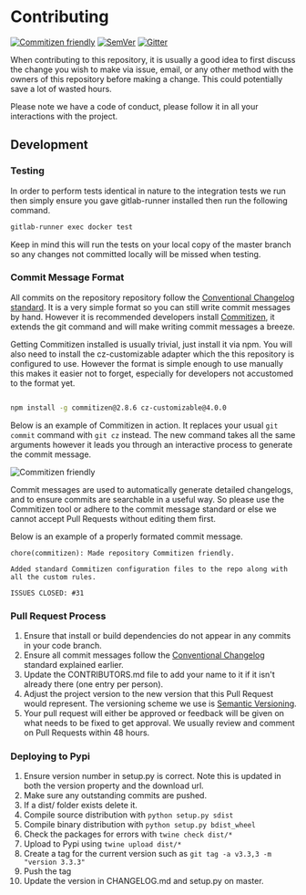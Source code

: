 # Contributing

[![Commitizen friendly](https://img.shields.io/badge/commitizen-friendly-brightgreen.svg)](http://commitizen.github.io/cz-cli/)
[![SemVer](https://img.shields.io/badge/SemVer-v2.0.0-green)](https://semver.org/spec/v2.0.0.html)
[![Gitter](https://badges.gitter.im/goblin-ogm/gremlinpy.svg)](https://gitter.im/goblin-ogm/gremlinpy)

When contributing to this repository, it is usually a good idea to first discuss the change you
wish to make via issue, email, or any other method with the owners of this repository before
making a change. This could potentially save a lot of wasted hours.

Please note we have a code of conduct, please follow it in all your interactions with the project.

## Development

### Testing

In order to perform tests identical in nature to the integration tests we run then simply ensure you gave gitlab-runner installed then run the following command.

```bash
gitlab-runner exec docker test
```

Keep in mind this will run the tests on your local copy of the master branch so any changes not committed locally will be missed when testing.

### Commit Message Format

All commits on the repository repository follow the
[Conventional Changelog standard](https://github.com/conventional-changelog/conventional-changelog-eslint/blob/master/convention.md).
It is a very simple format so you can still write commit messages by hand. However it is
recommended developers install [Commitizen](https://commitizen.github.io/cz-cli/),
it extends the git command and will make writing commit messages a breeze.

Getting Commitizen installed is usually trivial, just install it via npm. You will also
need to install the cz-customizable adapter which the this repository is configured
to use. However the format is simple enough to use manually this makes it easier not to forget,
especially for developers not accustomed to the format yet.

```bash

npm install -g commitizen@2.8.6 cz-customizable@4.0.0
```

Below is an example of Commitizen in action. It replaces your usual `git commit` command
with `git cz` instead. The new command takes all the same arguments however it leads you
through an interactive process to generate the commit message.

![Commitizen friendly](http://aparapi.com/images/commitizen.gif)

Commit messages are used to automatically generate detailed changelogs, and to ensure
commits are searchable in a useful way. So please use the Commitizen tool or adhere to
the commit message standard or else we cannot accept Pull Requests without editing
them first.

Below is an example of a properly formated commit message.

```
chore(commitizen): Made repository Commitizen friendly.

Added standard Commitizen configuration files to the repo along with all the custom rules.

ISSUES CLOSED: #31
```

### Pull Request Process

1. Ensure that install or build dependencies do not appear in any commits in your code branch.
2. Ensure all commit messages follow the [Conventional Changelog](https://github.com/conventional-changelog/conventional-changelog-eslint/blob/master/convention.md)
   standard explained earlier.
3. Update the CONTRIBUTORS.md file to add your name to it if it isn't already there (one entry
   per person).
4. Adjust the project version to the new version that this Pull Request would represent. The
   versioning scheme we use is [Semantic Versioning](http://semver.org/).
5. Your pull request will either be approved or feedback will be given on what needs to be
   fixed to get approval. We usually review and comment on Pull Requests within 48 hours.

### Deploying to Pypi

1. Ensure version number in setup.py is correct. Note this is updated in both the version property and the download url.
2. Make sure any outstanding commits are pushed.
3. If a dist/ folder exists delete it.
4. Compile source distribution with `python setup.py sdist`
5. Compile binary distribution with `python setup.py bdist_wheel`
6. Check the packages for errors with `twine check dist/*`
7. Upload to Pypi using `twine upload dist/*`
8. Create a tag for the current version such as `git tag -a v3.3,3 -m "version 3.3.3"`
9. Push the tag
10. Update the version in CHANGELOG.md and setup.py on master.
